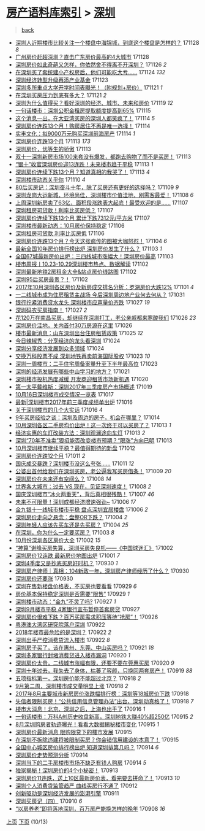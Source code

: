 [房产语料库索引](../../README.md)  > [深圳](深圳.md)
====
> [back](../README.md)

- [深圳人近期楼市比较关注一个楼盘中海锦城，到底这个楼盘是怎样的？](http://jkwz.applinzi.com/ittc/7040937506726478864.html#%E6%B7%B1%E5%9C%B3%E4%BA%BA%E8%BF%91%E6%9C%9F%E6%A5%BC%E5%B8%82%E6%AF%94%E8%BE%83%E5%85%B3%E6%B3%A8%E4%B8%80%E4%B8%AA%E6%A5%BC%E7%9B%98%E4%B8%AD%E6%B5%B7%E9%94%A6%E5%9F%8E%EF%BC%8C%E5%88%B0%E5%BA%95%E8%BF%99%E4%B8%AA%E6%A5%BC%E7%9B%98%E6%98%AF%E6%80%8E%E6%A0%B7%E7%9A%84%EF%BC%9F) 171128 *8* 
- [广州房价赶超深圳？直击广东房价最高的4大城市](http://jkwz.applinzi.com/ittc/7040936718167966736.html#%E5%B9%BF%E5%B7%9E%E6%88%BF%E4%BB%B7%E8%B5%B6%E8%B6%85%E6%B7%B1%E5%9C%B3%EF%BC%9F%E7%9B%B4%E5%87%BB%E5%B9%BF%E4%B8%9C%E6%88%BF%E4%BB%B7%E6%9C%80%E9%AB%98%E7%9A%844%E5%A4%A7%E5%9F%8E%E5%B8%82) 171128  
- [深圳房价如此奇葩又怎样，你依然舍不得离不开深圳？](http://jkwz.applinzi.com/ittc/7040185521702175760.html#%E6%B7%B1%E5%9C%B3%E6%88%BF%E4%BB%B7%E5%A6%82%E6%AD%A4%E5%A5%87%E8%91%A9%E5%8F%88%E6%80%8E%E6%A0%B7%EF%BC%8C%E4%BD%A0%E4%BE%9D%E7%84%B6%E8%88%8D%E4%B8%8D%E5%BE%97%E7%A6%BB%E4%B8%8D%E5%BC%80%E6%B7%B1%E5%9C%B3%EF%BC%9F) 171126 *2* 
- [在深圳买了套统建小产权房后，他们可能吃大亏……](http://jkwz.applinzi.com/ittc/7039474677318157328.html#%E5%9C%A8%E6%B7%B1%E5%9C%B3%E4%B9%B0%E4%BA%86%E5%A5%97%E7%BB%9F%E5%BB%BA%E5%B0%8F%E4%BA%A7%E6%9D%83%E6%88%BF%E5%90%8E%EF%BC%8C%E4%BB%96%E4%BB%AC%E5%8F%AF%E8%83%BD%E5%90%83%E5%A4%A7%E4%BA%8F%E2%80%A6%E2%80%A6) 171124 *132* 
- [深圳经济转型升级再添产业基金](http://jkwz.applinzi.com/ittc/7038954946509145105.html#%E6%B7%B1%E5%9C%B3%E7%BB%8F%E6%B5%8E%E8%BD%AC%E5%9E%8B%E5%8D%87%E7%BA%A7%E5%86%8D%E6%B7%BB%E4%BA%A7%E4%B8%9A%E5%9F%BA%E9%87%91) 171123  
- [深圳多所重点大学开学时间表曝光！（附规划+房价）](http://jkwz.applinzi.com/ittc/7038402091754718224.html#%E6%B7%B1%E5%9C%B3%E5%A4%9A%E6%89%80%E9%87%8D%E7%82%B9%E5%A4%A7%E5%AD%A6%E5%BC%80%E5%AD%A6%E6%97%B6%E9%97%B4%E8%A1%A8%E6%9B%9D%E5%85%89%EF%BC%81%EF%BC%88%E9%99%84%E8%A7%84%E5%88%92%2B%E6%88%BF%E4%BB%B7%EF%BC%89) 171121 *1* 
- [在深圳买房压力到底有多大？](http://jkwz.applinzi.com/ittc/7038363544553260049.html#%E5%9C%A8%E6%B7%B1%E5%9C%B3%E4%B9%B0%E6%88%BF%E5%8E%8B%E5%8A%9B%E5%88%B0%E5%BA%95%E6%9C%89%E5%A4%9A%E5%A4%A7%EF%BC%9F) 171121 *2* 
- [深圳为什么值得买？看好深圳的经济、城市、未来和房价](http://jkwz.applinzi.com/ittc/7037596849593123856.html#%E6%B7%B1%E5%9C%B3%E4%B8%BA%E4%BB%80%E4%B9%88%E5%80%BC%E5%BE%97%E4%B9%B0%EF%BC%9F%E7%9C%8B%E5%A5%BD%E6%B7%B1%E5%9C%B3%E7%9A%84%E7%BB%8F%E6%B5%8E%E3%80%81%E5%9F%8E%E5%B8%82%E3%80%81%E6%9C%AA%E6%9D%A5%E5%92%8C%E6%88%BF%E4%BB%B7) 171119 *12* 
- [一句话楼市：深圳公积金租房提取额度提高到65%](http://jkwz.applinzi.com/ittc/7036087957763654673.html#%E4%B8%80%E5%8F%A5%E8%AF%9D%E6%A5%BC%E5%B8%82%EF%BC%9A%E6%B7%B1%E5%9C%B3%E5%85%AC%E7%A7%AF%E9%87%91%E7%A7%9F%E6%88%BF%E6%8F%90%E5%8F%96%E9%A2%9D%E5%BA%A6%E6%8F%90%E9%AB%98%E5%88%B065%25) 171115  
- [这个消息一出，在大亚湾买房的深圳人都笑疯了！](http://jkwz.applinzi.com/ittc/7035881796766532624.html#%E8%BF%99%E4%B8%AA%E6%B6%88%E6%81%AF%E4%B8%80%E5%87%BA%EF%BC%8C%E5%9C%A8%E5%A4%A7%E4%BA%9A%E6%B9%BE%E4%B9%B0%E6%88%BF%E7%9A%84%E6%B7%B1%E5%9C%B3%E4%BA%BA%E9%83%BD%E7%AC%91%E7%96%AF%E4%BA%86%EF%BC%81) 171114 *5* 
- [深圳房价连跌13个月！购房居住不再是唯一选择！](http://jkwz.applinzi.com/ittc/7035805277448832017.html#%E6%B7%B1%E5%9C%B3%E6%88%BF%E4%BB%B7%E8%BF%9E%E8%B7%8C13%E4%B8%AA%E6%9C%88%EF%BC%81%E8%B4%AD%E6%88%BF%E5%B1%85%E4%BD%8F%E4%B8%8D%E5%86%8D%E6%98%AF%E5%94%AF%E4%B8%80%E9%80%89%E6%8B%A9%EF%BC%81) 171114  
- [实丰文化：拟9000万元购买深圳前海房产](http://jkwz.applinzi.com/ittc/7035709989476369425.html#%E5%AE%9E%E4%B8%B0%E6%96%87%E5%8C%96%EF%BC%9A%E6%8B%9F9000%E4%B8%87%E5%85%83%E8%B4%AD%E4%B9%B0%E6%B7%B1%E5%9C%B3%E5%89%8D%E6%B5%B7%E6%88%BF%E4%BA%A7) 171114 *1* 
- [深圳房价连跌13个月](http://jkwz.applinzi.com/ittc/7035571636282065937.html#%E6%B7%B1%E5%9C%B3%E6%88%BF%E4%BB%B7%E8%BF%9E%E8%B7%8C13%E4%B8%AA%E6%9C%88) 171113 *173* 
- [深圳房价，优等生的骄傲](http://jkwz.applinzi.com/ittc/7035404413466838032.html#%E6%B7%B1%E5%9C%B3%E6%88%BF%E4%BB%B7%EF%BC%8C%E4%BC%98%E7%AD%89%E7%94%9F%E7%9A%84%E9%AA%84%E5%82%B2) 171113  
- [双十一深圳新房市场100来套没有爆发，都跑去购物了而不是买房！](http://jkwz.applinzi.com/ittc/7035397873880007697.html#%E5%8F%8C%E5%8D%81%E4%B8%80%E6%B7%B1%E5%9C%B3%E6%96%B0%E6%88%BF%E5%B8%82%E5%9C%BA100%E6%9D%A5%E5%A5%97%E6%B2%A1%E6%9C%89%E7%88%86%E5%8F%91%EF%BC%8C%E9%83%BD%E8%B7%91%E5%8E%BB%E8%B4%AD%E7%89%A9%E4%BA%86%E8%80%8C%E4%B8%8D%E6%98%AF%E4%B9%B0%E6%88%BF%EF%BC%81) 171113  
- [“银十”收官深圳房价迎13连跌！未来楼市趋于平稳](http://jkwz.applinzi.com/ittc/7035351310352778256.html#%E2%80%9C%E9%93%B6%E5%8D%81%E2%80%9D%E6%94%B6%E5%AE%98%E6%B7%B1%E5%9C%B3%E6%88%BF%E4%BB%B7%E8%BF%8E13%E8%BF%9E%E8%B7%8C%EF%BC%81%E6%9C%AA%E6%9D%A5%E6%A5%BC%E5%B8%82%E8%B6%8B%E4%BA%8E%E5%B9%B3%E7%A8%B3) 171113 *1* 
- [深圳房价连续下跌13个月？知道真相的我哭了！](http://jkwz.applinzi.com/ittc/7035302750739498001.html#%E6%B7%B1%E5%9C%B3%E6%88%BF%E4%BB%B7%E8%BF%9E%E7%BB%AD%E4%B8%8B%E8%B7%8C13%E4%B8%AA%E6%9C%88%EF%BC%9F%E7%9F%A5%E9%81%93%E7%9C%9F%E7%9B%B8%E7%9A%84%E6%88%91%E5%93%AD%E4%BA%86%EF%BC%81) 171113 *4* 
- [深圳楼市动态关乎你](http://jkwz.applinzi.com/ittc/7034391928412570641.html#%E6%B7%B1%E5%9C%B3%E6%A5%BC%E5%B8%82%E5%8A%A8%E6%80%81%E5%85%B3%E4%B9%8E%E4%BD%A0) 171110 *4* 
- [80后买房记：深圳奋斗十年，除了买房还有更好的选择吗？](http://jkwz.applinzi.com/ittc/7034000882113446929.html#80%E5%90%8E%E4%B9%B0%E6%88%BF%E8%AE%B0%EF%BC%9A%E6%B7%B1%E5%9C%B3%E5%A5%8B%E6%96%97%E5%8D%81%E5%B9%B4%EF%BC%8C%E9%99%A4%E4%BA%86%E4%B9%B0%E6%88%BF%E8%BF%98%E6%9C%89%E6%9B%B4%E5%A5%BD%E7%9A%84%E9%80%89%E6%8B%A9%E5%90%97%EF%BC%9F) 171109 *9* 
- [深圳龙岗大运新城，环境尚佳，深圳楼市价值洼地，刚需客最爱！](http://jkwz.applinzi.com/ittc/7033662922180527121.html#%E6%B7%B1%E5%9C%B3%E9%BE%99%E5%B2%97%E5%A4%A7%E8%BF%90%E6%96%B0%E5%9F%8E%EF%BC%8C%E7%8E%AF%E5%A2%83%E5%B0%9A%E4%BD%B3%EF%BC%8C%E6%B7%B1%E5%9C%B3%E6%A5%BC%E5%B8%82%E4%BB%B7%E5%80%BC%E6%B4%BC%E5%9C%B0%EF%BC%8C%E5%88%9A%E9%9C%80%E5%AE%A2%E6%9C%80%E7%88%B1%EF%BC%81) 171108 *6* 
- [上周深圳新房卖了63亿，面积段涨跌表大起底！最受欢迎的是……](http://jkwz.applinzi.com/ittc/7033217997018235920.html#%E4%B8%8A%E5%91%A8%E6%B7%B1%E5%9C%B3%E6%96%B0%E6%88%BF%E5%8D%96%E4%BA%8663%E4%BA%BF%EF%BC%8C%E9%9D%A2%E7%A7%AF%E6%AE%B5%E6%B6%A8%E8%B7%8C%E8%A1%A8%E5%A4%A7%E8%B5%B7%E5%BA%95%EF%BC%81%E6%9C%80%E5%8F%97%E6%AC%A2%E8%BF%8E%E7%9A%84%E6%98%AF%E2%80%A6%E2%80%A6) 171107  
- [深圳租房可贷款！利率比买房低？](http://jkwz.applinzi.com/ittc/7033146156987712528.html#%E6%B7%B1%E5%9C%B3%E7%A7%9F%E6%88%BF%E5%8F%AF%E8%B4%B7%E6%AC%BE%EF%BC%81%E5%88%A9%E7%8E%87%E6%AF%94%E4%B9%B0%E6%88%BF%E4%BD%8E%EF%BC%9F) 171107  
- [深圳房价连续下跌13个月 累计下跌7312元/平方米](http://jkwz.applinzi.com/ittc/7033142937800672272.html#%E6%B7%B1%E5%9C%B3%E6%88%BF%E4%BB%B7%E8%BF%9E%E7%BB%AD%E4%B8%8B%E8%B7%8C13%E4%B8%AA%E6%9C%88+%E7%B4%AF%E8%AE%A1%E4%B8%8B%E8%B7%8C7312%E5%85%83%2F%E5%B9%B3%E6%96%B9%E7%B1%B3) 171107  
- [深圳楼市最新动态：10月房价保持稳定](http://jkwz.applinzi.com/ittc/7032799430753911824.html#%E6%B7%B1%E5%9C%B3%E6%A5%BC%E5%B8%82%E6%9C%80%E6%96%B0%E5%8A%A8%E6%80%81%EF%BC%9A10%E6%9C%88%E6%88%BF%E4%BB%B7%E4%BF%9D%E6%8C%81%E7%A8%B3%E5%AE%9A) 171106  
- [深圳租房可贷款 利率比买房低](http://jkwz.applinzi.com/ittc/7032779904431686673.html#%E6%B7%B1%E5%9C%B3%E7%A7%9F%E6%88%BF%E5%8F%AF%E8%B4%B7%E6%AC%BE+%E5%88%A9%E7%8E%87%E6%AF%94%E4%B9%B0%E6%88%BF%E4%BD%8E) 171106  
- [深圳房价连跌13个月？今天这张疯传的图被大咖怒怼！](http://jkwz.applinzi.com/ittc/7032113315470378000.html#%E6%B7%B1%E5%9C%B3%E6%88%BF%E4%BB%B7%E8%BF%9E%E8%B7%8C13%E4%B8%AA%E6%9C%88%EF%BC%9F%E4%BB%8A%E5%A4%A9%E8%BF%99%E5%BC%A0%E7%96%AF%E4%BC%A0%E7%9A%84%E5%9B%BE%E8%A2%AB%E5%A4%A7%E5%92%96%E6%80%92%E6%80%BC%EF%BC%81) 171104 *6* 
- [最新全国10年房价排行榜出炉 深圳房价发生了什么？](http://jkwz.applinzi.com/ittc/7031718690331034641.html#%E6%9C%80%E6%96%B0%E5%85%A8%E5%9B%BD10%E5%B9%B4%E6%88%BF%E4%BB%B7%E6%8E%92%E8%A1%8C%E6%A6%9C%E5%87%BA%E7%82%89+%E6%B7%B1%E5%9C%B3%E6%88%BF%E4%BB%B7%E5%8F%91%E7%94%9F%E4%BA%86%E4%BB%80%E4%B9%88%EF%BC%9F) 171103 *1* 
- [全国67城最新房价出炉：三四线城市涨幅大！深圳房价最高](http://jkwz.applinzi.com/ittc/7031680375808590865.html#%E5%85%A8%E5%9B%BD67%E5%9F%8E%E6%9C%80%E6%96%B0%E6%88%BF%E4%BB%B7%E5%87%BA%E7%82%89%EF%BC%9A%E4%B8%89%E5%9B%9B%E7%BA%BF%E5%9F%8E%E5%B8%82%E6%B6%A8%E5%B9%85%E5%A4%A7%EF%BC%81%E6%B7%B1%E5%9C%B3%E6%88%BF%E4%BB%B7%E6%9C%80%E9%AB%98) 171103  
- [楼市周报丨10.23-10.29深圳楼市热点、数据解读](http://jkwz.applinzi.com/ittc/7031389624860148753.html#%E6%A5%BC%E5%B8%82%E5%91%A8%E6%8A%A5%E4%B8%A810.23-10.29%E6%B7%B1%E5%9C%B3%E6%A5%BC%E5%B8%82%E7%83%AD%E7%82%B9%E3%80%81%E6%95%B0%E6%8D%AE%E8%A7%A3%E8%AF%BB) 171102  
- [深圳最新地铁2房租金大全&amp;站点房价线路图](http://jkwz.applinzi.com/ittc/7031370887851410449.html#%E6%B7%B1%E5%9C%B3%E6%9C%80%E6%96%B0%E5%9C%B0%E9%93%812%E6%88%BF%E7%A7%9F%E9%87%91%E5%A4%A7%E5%85%A8%26amp%3B%E7%AB%99%E7%82%B9%E6%88%BF%E4%BB%B7%E7%BA%BF%E8%B7%AF%E5%9B%BE) 171102  
- [深圳95后买房最贵？！](http://jkwz.applinzi.com/ittc/7031277585122722832.html#%E6%B7%B1%E5%9C%B395%E5%90%8E%E4%B9%B0%E6%88%BF%E6%9C%80%E8%B4%B5%EF%BC%9F%EF%BC%81) 171102  
- [2017年10月深圳各区房价及新房成交排名分析：罗湖房价大跌12%](http://jkwz.applinzi.com/ittc/7030907055790097425.html#2017%E5%B9%B410%E6%9C%88%E6%B7%B1%E5%9C%B3%E5%90%84%E5%8C%BA%E6%88%BF%E4%BB%B7%E5%8F%8A%E6%96%B0%E6%88%BF%E6%88%90%E4%BA%A4%E6%8E%92%E5%90%8D%E5%88%86%E6%9E%90%EF%BC%9A%E7%BD%97%E6%B9%96%E6%88%BF%E4%BB%B7%E5%A4%A7%E8%B7%8C12%25) 171101 *4* 
- [一二线城市成为住房租赁主战场 今后深圳周边地产业何去何从？](http://jkwz.applinzi.com/ittc/7030539550181557265.html#%E4%B8%80%E4%BA%8C%E7%BA%BF%E5%9F%8E%E5%B8%82%E6%88%90%E4%B8%BA%E4%BD%8F%E6%88%BF%E7%A7%9F%E8%B5%81%E4%B8%BB%E6%88%98%E5%9C%BA+%E4%BB%8A%E5%90%8E%E6%B7%B1%E5%9C%B3%E5%91%A8%E8%BE%B9%E5%9C%B0%E4%BA%A7%E4%B8%9A%E4%BD%95%E5%8E%BB%E4%BD%95%E4%BB%8E%EF%BC%9F) 171031  
- [银行拧紧消费贷水龙头 深圳楼市应声量价齐跌](http://jkwz.applinzi.com/ittc/7029245880018928657.html#%E9%93%B6%E8%A1%8C%E6%8B%A7%E7%B4%A7%E6%B6%88%E8%B4%B9%E8%B4%B7%E6%B0%B4%E9%BE%99%E5%A4%B4+%E6%B7%B1%E5%9C%B3%E6%A5%BC%E5%B8%82%E5%BA%94%E5%A3%B0%E9%87%8F%E4%BB%B7%E9%BD%90%E8%B7%8C) 171027 *19* 
- [深圳码农买房指南！](http://jkwz.applinzi.com/ittc/7029104692695663633.html#%E6%B7%B1%E5%9C%B3%E7%A0%81%E5%86%9C%E4%B9%B0%E6%88%BF%E6%8C%87%E5%8D%97%EF%BC%81) 171027 *2* 
- [花120万在南昌买房，却继续在深圳打工，老公亲戚都来寒酸我们](http://jkwz.applinzi.com/ittc/7028700659812140049.html#%E8%8A%B1120%E4%B8%87%E5%9C%A8%E5%8D%97%E6%98%8C%E4%B9%B0%E6%88%BF%EF%BC%8C%E5%8D%B4%E7%BB%A7%E7%BB%AD%E5%9C%A8%E6%B7%B1%E5%9C%B3%E6%89%93%E5%B7%A5%EF%BC%8C%E8%80%81%E5%85%AC%E4%BA%B2%E6%88%9A%E9%83%BD%E6%9D%A5%E5%AF%92%E9%85%B8%E6%88%91%E4%BB%AC) 171026 *23* 
- [深圳房价洼地，关内首付30万房源在这里](http://jkwz.applinzi.com/ittc/7028692030732108816.html#%E6%B7%B1%E5%9C%B3%E6%88%BF%E4%BB%B7%E6%B4%BC%E5%9C%B0%EF%BC%8C%E5%85%B3%E5%86%85%E9%A6%96%E4%BB%9830%E4%B8%87%E6%88%BF%E6%BA%90%E5%9C%A8%E8%BF%99%E9%87%8C) 171026  
- [楼市最新消息：山东深圳出台住房租赁政策](http://jkwz.applinzi.com/ittc/7028367448309498897.html#%E6%A5%BC%E5%B8%82%E6%9C%80%E6%96%B0%E6%B6%88%E6%81%AF%EF%BC%9A%E5%B1%B1%E4%B8%9C%E6%B7%B1%E5%9C%B3%E5%87%BA%E5%8F%B0%E4%BD%8F%E6%88%BF%E7%A7%9F%E8%B5%81%E6%94%BF%E7%AD%96) 171025 *12* 
- [今日辣椒秀：分享经济的龙头看深圳](http://jkwz.applinzi.com/ittc/7028074472949679121.html#%E4%BB%8A%E6%97%A5%E8%BE%A3%E6%A4%92%E7%A7%80%EF%BC%9A%E5%88%86%E4%BA%AB%E7%BB%8F%E6%B5%8E%E7%9A%84%E9%BE%99%E5%A4%B4%E7%9C%8B%E6%B7%B1%E5%9C%B3) 171024  
- [深圳分享经济发展到众多领域](http://jkwz.applinzi.com/ittc/7028047171784541200.html#%E6%B7%B1%E5%9C%B3%E5%88%86%E4%BA%AB%E7%BB%8F%E6%B5%8E%E5%8F%91%E5%B1%95%E5%88%B0%E4%BC%97%E5%A4%9A%E9%A2%86%E5%9F%9F) 171024  
- [交换万科股票不成 深圳地铁再卖前海国际股权](http://jkwz.applinzi.com/ittc/7027759295066801168.html#%E4%BA%A4%E6%8D%A2%E4%B8%87%E7%A7%91%E8%82%A1%E7%A5%A8%E4%B8%8D%E6%88%90+%E6%B7%B1%E5%9C%B3%E5%9C%B0%E9%93%81%E5%86%8D%E5%8D%96%E5%89%8D%E6%B5%B7%E5%9B%BD%E9%99%85%E8%82%A1%E6%9D%83) 171023 *10* 
- [深圳一周楼市：二手住宅周备案量升至下半年最高位](http://jkwz.applinzi.com/ittc/7027693825697514513.html#%E6%B7%B1%E5%9C%B3%E4%B8%80%E5%91%A8%E6%A5%BC%E5%B8%82%EF%BC%9A%E4%BA%8C%E6%89%8B%E4%BD%8F%E5%AE%85%E5%91%A8%E5%A4%87%E6%A1%88%E9%87%8F%E5%8D%87%E8%87%B3%E4%B8%8B%E5%8D%8A%E5%B9%B4%E6%9C%80%E9%AB%98%E4%BD%8D) 171023  
- [深圳的经济发展有哪些中山学习的地方？](http://jkwz.applinzi.com/ittc/7026995917566247952.html#%E6%B7%B1%E5%9C%B3%E7%9A%84%E7%BB%8F%E6%B5%8E%E5%8F%91%E5%B1%95%E6%9C%89%E5%93%AA%E4%BA%9B%E4%B8%AD%E5%B1%B1%E5%AD%A6%E4%B9%A0%E7%9A%84%E5%9C%B0%E6%96%B9%EF%BC%9F) 171021  
- [深圳楼市投机热度减缓 开发商迎租赁市场新机遇](http://jkwz.applinzi.com/ittc/7026501345752908816.html#%E6%B7%B1%E5%9C%B3%E6%A5%BC%E5%B8%82%E6%8A%95%E6%9C%BA%E7%83%AD%E5%BA%A6%E5%87%8F%E7%BC%93+%E5%BC%80%E5%8F%91%E5%95%86%E8%BF%8E%E7%A7%9F%E8%B5%81%E5%B8%82%E5%9C%BA%E6%96%B0%E6%9C%BA%E9%81%87) 171020  
- [第一太平戴维斯：深圳2017年三季度房产市场概述](http://jkwz.applinzi.com/ittc/7026252524070372369.html#%E7%AC%AC%E4%B8%80%E5%A4%AA%E5%B9%B3%E6%88%B4%E7%BB%B4%E6%96%AF%EF%BC%9A%E6%B7%B1%E5%9C%B32017%E5%B9%B4%E4%B8%89%E5%AD%A3%E5%BA%A6%E6%88%BF%E4%BA%A7%E5%B8%82%E5%9C%BA%E6%A6%82%E8%BF%B0) 171019  
- [10月16日深圳楼市成交情况一览表](http://jkwz.applinzi.com/ittc/7025414939777434641.html#10%E6%9C%8816%E6%97%A5%E6%B7%B1%E5%9C%B3%E6%A5%BC%E5%B8%82%E6%88%90%E4%BA%A4%E6%83%85%E5%86%B5%E4%B8%80%E8%A7%88%E8%A1%A8) 171017  
- [最新|深圳楼市2017年前三季度成绩单出炉](http://jkwz.applinzi.com/ittc/7025077249563427856.html#%E6%9C%80%E6%96%B0%7C%E6%B7%B1%E5%9C%B3%E6%A5%BC%E5%B8%822017%E5%B9%B4%E5%89%8D%E4%B8%89%E5%AD%A3%E5%BA%A6%E6%88%90%E7%BB%A9%E5%8D%95%E5%87%BA%E7%82%89) 171016  
- [关于深圳楼市的几个大实话](http://jkwz.applinzi.com/ittc/7025051511724442640.html#%E5%85%B3%E4%BA%8E%E6%B7%B1%E5%9C%B3%E6%A5%BC%E5%B8%82%E7%9A%84%E5%87%A0%E4%B8%AA%E5%A4%A7%E5%AE%9E%E8%AF%9D) 171016 *4* 
- [9年买房经验之谈：深圳及周边的房子，机会在哪里？](http://jkwz.applinzi.com/ittc/7024327762599478288.html#9%E5%B9%B4%E4%B9%B0%E6%88%BF%E7%BB%8F%E9%AA%8C%E4%B9%8B%E8%B0%88%EF%BC%9A%E6%B7%B1%E5%9C%B3%E5%8F%8A%E5%91%A8%E8%BE%B9%E7%9A%84%E6%88%BF%E5%AD%90%EF%BC%8C%E6%9C%BA%E4%BC%9A%E5%9C%A8%E5%93%AA%E9%87%8C%EF%BC%9F) 171014  
- [10月深圳各区二手房均价出炉！这一次终于可以买房了？](http://jkwz.applinzi.com/ittc/7023960939731354640.html#10%E6%9C%88%E6%B7%B1%E5%9C%B3%E5%90%84%E5%8C%BA%E4%BA%8C%E6%89%8B%E6%88%BF%E5%9D%87%E4%BB%B7%E5%87%BA%E7%82%89%EF%BC%81%E8%BF%99%E4%B8%80%E6%AC%A1%E7%BB%88%E4%BA%8E%E5%8F%AF%E4%BB%A5%E4%B9%B0%E6%88%BF%E4%BA%86%EF%BC%9F) 171013 *1* 
- [经济实惠的车灯改装方法：深圳观澜途向车灯](http://jkwz.applinzi.com/ittc/7023505909391819793.html#%E7%BB%8F%E6%B5%8E%E5%AE%9E%E6%83%A0%E7%9A%84%E8%BD%A6%E7%81%AF%E6%94%B9%E8%A3%85%E6%96%B9%E6%B3%95%EF%BC%9A%E6%B7%B1%E5%9C%B3%E8%A7%82%E6%BE%9C%E9%80%94%E5%90%91%E8%BD%A6%E7%81%AF) 171013 *2* 
- [深圳“70年不准卖”狠招能否改变楼市预期？“限涨”方向已明](http://jkwz.applinzi.com/ittc/7023855613858284561.html#%E6%B7%B1%E5%9C%B3%E2%80%9C70%E5%B9%B4%E4%B8%8D%E5%87%86%E5%8D%96%E2%80%9D%E7%8B%A0%E6%8B%9B%E8%83%BD%E5%90%A6%E6%94%B9%E5%8F%98%E6%A5%BC%E5%B8%82%E9%A2%84%E6%9C%9F%EF%BC%9F%E2%80%9C%E9%99%90%E6%B6%A8%E2%80%9D%E6%96%B9%E5%90%91%E5%B7%B2%E6%98%8E) 171013  
- [10月深圳楼市继续平稳？最值得期待的新盘](http://jkwz.applinzi.com/ittc/7023612467299746833.html#10%E6%9C%88%E6%B7%B1%E5%9C%B3%E6%A5%BC%E5%B8%82%E7%BB%A7%E7%BB%AD%E5%B9%B3%E7%A8%B3%EF%BC%9F%E6%9C%80%E5%80%BC%E5%BE%97%E6%9C%9F%E5%BE%85%E7%9A%84%E6%96%B0%E7%9B%98) 171012  
- [深圳房价连跌12个月](http://jkwz.applinzi.com/ittc/7023251306733634576.html#%E6%B7%B1%E5%9C%B3%E6%88%BF%E4%BB%B7%E8%BF%9E%E8%B7%8C12%E4%B8%AA%E6%9C%88) 171011 *2* 
- [国庆成交暴跌？深圳楼市没这么夸张……](http://jkwz.applinzi.com/ittc/7023136296539784208.html#%E5%9B%BD%E5%BA%86%E6%88%90%E4%BA%A4%E6%9A%B4%E8%B7%8C%EF%BC%9F%E6%B7%B1%E5%9C%B3%E6%A5%BC%E5%B8%82%E6%B2%A1%E8%BF%99%E4%B9%88%E5%A4%B8%E5%BC%A0%E2%80%A6%E2%80%A6) 171011 *12* 
- [公婆出首付给我们在深圳买房，老公逼我写买房借条！](http://jkwz.applinzi.com/ittc/7022389584581886992.html#%E5%85%AC%E5%A9%86%E5%87%BA%E9%A6%96%E4%BB%98%E7%BB%99%E6%88%91%E4%BB%AC%E5%9C%A8%E6%B7%B1%E5%9C%B3%E4%B9%B0%E6%88%BF%EF%BC%8C%E8%80%81%E5%85%AC%E9%80%BC%E6%88%91%E5%86%99%E4%B9%B0%E6%88%BF%E5%80%9F%E6%9D%A1%EF%BC%81) 171009 *20* 
- [深圳房价在未来还有空间么？](http://jkwz.applinzi.com/ittc/7022016436845937680.html#%E6%B7%B1%E5%9C%B3%E6%88%BF%E4%BB%B7%E5%9C%A8%E6%9C%AA%E6%9D%A5%E8%BF%98%E6%9C%89%E7%A9%BA%E9%97%B4%E4%B9%88%EF%BC%9F) 171008 *14* 
- [世界各大城市：过去 VS 现在，见证深圳速度！](http://jkwz.applinzi.com/ittc/7021869222760809489.html#%E4%B8%96%E7%95%8C%E5%90%84%E5%A4%A7%E5%9F%8E%E5%B8%82%EF%BC%9A%E8%BF%87%E5%8E%BB+VS+%E7%8E%B0%E5%9C%A8%EF%BC%8C%E8%A7%81%E8%AF%81%E6%B7%B1%E5%9C%B3%E9%80%9F%E5%BA%A6%EF%BC%81) 171008 *2* 
- [国庆深圳楼市“冰火两重天”，背后真相很残酷！](http://jkwz.applinzi.com/ittc/7021823072963920912.html#%E5%9B%BD%E5%BA%86%E6%B7%B1%E5%9C%B3%E6%A5%BC%E5%B8%82%E2%80%9C%E5%86%B0%E7%81%AB%E4%B8%A4%E9%87%8D%E5%A4%A9%E2%80%9D%EF%BC%8C%E8%83%8C%E5%90%8E%E7%9C%9F%E7%9B%B8%E5%BE%88%E6%AE%8B%E9%85%B7%EF%BC%81) 171007 *46* 
- [未来不可限量！深圳成都经济增速强劲~](http://jkwz.applinzi.com/ittc/7021375327773918224.html#%E6%9C%AA%E6%9D%A5%E4%B8%8D%E5%8F%AF%E9%99%90%E9%87%8F%EF%BC%81%E6%B7%B1%E5%9C%B3%E6%88%90%E9%83%BD%E7%BB%8F%E6%B5%8E%E5%A2%9E%E9%80%9F%E5%BC%BA%E5%8A%B2%7E) 171006 *17* 
- [金九银十一线城市楼市平稳 盘点深圳宜居楼盘](http://jkwz.applinzi.com/ittc/7021347482775323664.html#%E9%87%91%E4%B9%9D%E9%93%B6%E5%8D%81%E4%B8%80%E7%BA%BF%E5%9F%8E%E5%B8%82%E6%A5%BC%E5%B8%82%E5%B9%B3%E7%A8%B3+%E7%9B%98%E7%82%B9%E6%B7%B1%E5%9C%B3%E5%AE%9C%E5%B1%85%E6%A5%BC%E7%9B%98) 171006 *2* 
- [深圳房价走向之悬念：盘整OR下跌？](http://jkwz.applinzi.com/ittc/7020730107851965456.html#%E6%B7%B1%E5%9C%B3%E6%88%BF%E4%BB%B7%E8%B5%B0%E5%90%91%E4%B9%8B%E6%82%AC%E5%BF%B5%EF%BC%9A%E7%9B%98%E6%95%B4OR%E4%B8%8B%E8%B7%8C%EF%BC%9F) 171004 *2* 
- [深圳年轻人应该先买车还是先买房？](http://jkwz.applinzi.com/ittc/7020618248633189392.html#%E6%B7%B1%E5%9C%B3%E5%B9%B4%E8%BD%BB%E4%BA%BA%E5%BA%94%E8%AF%A5%E5%85%88%E4%B9%B0%E8%BD%A6%E8%BF%98%E6%98%AF%E5%85%88%E4%B9%B0%E6%88%BF%EF%BC%9F) 171004 *25* 
- [在深圳，你为什么一定要买房？](http://jkwz.applinzi.com/ittc/7020129515471373328.html#%E5%9C%A8%E6%B7%B1%E5%9C%B3%EF%BC%8C%E4%BD%A0%E4%B8%BA%E4%BB%80%E4%B9%88%E4%B8%80%E5%AE%9A%E8%A6%81%E4%B9%B0%E6%88%BF%EF%BC%9F) 171003 *8* 
- [10月份深圳各区房价大全](http://jkwz.applinzi.com/ittc/7019828951013393424.html#10%E6%9C%88%E4%BB%BD%E6%B7%B1%E5%9C%B3%E5%90%84%E5%8C%BA%E6%88%BF%E4%BB%B7%E5%A4%A7%E5%85%A8) 171002 *15* 
- [“神算”谢峰买房失算，深圳买房失良机——《中国球迷汇》](http://jkwz.applinzi.com/ittc/7019793111855924241.html#%E2%80%9C%E7%A5%9E%E7%AE%97%E2%80%9D%E8%B0%A2%E5%B3%B0%E4%B9%B0%E6%88%BF%E5%A4%B1%E7%AE%97%EF%BC%8C%E6%B7%B1%E5%9C%B3%E4%B9%B0%E6%88%BF%E5%A4%B1%E8%89%AF%E6%9C%BA%E2%80%94%E2%80%94%E3%80%8A%E4%B8%AD%E5%9B%BD%E7%90%83%E8%BF%B7%E6%B1%87%E3%80%8B) 171002  
- [深圳房价12连跌 最新房价地图出炉](http://jkwz.applinzi.com/ittc/7019386343615104017.html#%E6%B7%B1%E5%9C%B3%E6%88%BF%E4%BB%B712%E8%BF%9E%E8%B7%8C+%E6%9C%80%E6%96%B0%E6%88%BF%E4%BB%B7%E5%9C%B0%E5%9B%BE%E5%87%BA%E7%82%89) 171001 *7* 
- [深圳4季度又是抄底买房好时机？](http://jkwz.applinzi.com/ittc/7019213765973902352.html#%E6%B7%B1%E5%9C%B34%E5%AD%A3%E5%BA%A6%E5%8F%88%E6%98%AF%E6%8A%84%E5%BA%95%E4%B9%B0%E6%88%BF%E5%A5%BD%E6%97%B6%E6%9C%BA%EF%BC%9F) 170930 *1* 
- [深圳房产律师｜真相：104新政一年，深圳房产律师经历了什么？](http://jkwz.applinzi.com/ittc/7019189736328135696.html#%E6%B7%B1%E5%9C%B3%E6%88%BF%E4%BA%A7%E5%BE%8B%E5%B8%88%EF%BD%9C%E7%9C%9F%E7%9B%B8%EF%BC%9A104%E6%96%B0%E6%94%BF%E4%B8%80%E5%B9%B4%EF%BC%8C%E6%B7%B1%E5%9C%B3%E6%88%BF%E4%BA%A7%E5%BE%8B%E5%B8%88%E7%BB%8F%E5%8E%86%E4%BA%86%E4%BB%80%E4%B9%88%EF%BC%9F) 170930  
- [深圳房价还要涨](http://jkwz.applinzi.com/ittc/7019096485541708817.html#%E6%B7%B1%E5%9C%B3%E6%88%BF%E4%BB%B7%E8%BF%98%E8%A6%81%E6%B6%A8) 170930  
- [深圳在售新楼盘价格表，不买房也要看看](http://jkwz.applinzi.com/ittc/7018880322907931665.html#%E6%B7%B1%E5%9C%B3%E5%9C%A8%E5%94%AE%E6%96%B0%E6%A5%BC%E7%9B%98%E4%BB%B7%E6%A0%BC%E8%A1%A8%EF%BC%8C%E4%B8%8D%E4%B9%B0%E6%88%BF%E4%B9%9F%E8%A6%81%E7%9C%8B%E7%9C%8B) 170929 *6* 
- [房价基本保持稳定深圳是否需要“限售”](http://jkwz.applinzi.com/ittc/7018563965549020177.html#%E6%88%BF%E4%BB%B7%E5%9F%BA%E6%9C%AC%E4%BF%9D%E6%8C%81%E7%A8%B3%E5%AE%9A%E6%B7%B1%E5%9C%B3%E6%98%AF%E5%90%A6%E9%9C%80%E8%A6%81%E2%80%9C%E9%99%90%E5%94%AE%E2%80%9D) 170929 *1* 
- [深圳楼市动态：“金九”不灵了吗?](http://jkwz.applinzi.com/ittc/7017956351060476945.html#%E6%B7%B1%E5%9C%B3%E6%A5%BC%E5%B8%82%E5%8A%A8%E6%80%81%EF%BC%9A%E2%80%9C%E9%87%91%E4%B9%9D%E2%80%9D%E4%B8%8D%E7%81%B5%E4%BA%86%E5%90%97%3F) 170927 *1* 
- [深圳9月楼市平稳 4家银行宣布暂停首套房贷](http://jkwz.applinzi.com/ittc/7017930979820438545.html#%E6%B7%B1%E5%9C%B39%E6%9C%88%E6%A5%BC%E5%B8%82%E5%B9%B3%E7%A8%B3+4%E5%AE%B6%E9%93%B6%E8%A1%8C%E5%AE%A3%E5%B8%83%E6%9A%82%E5%81%9C%E9%A6%96%E5%A5%97%E6%88%BF%E8%B4%B7) 170927  
- [深圳房价很难下跌？百万买房需求积压等待“抢房”！](http://jkwz.applinzi.com/ittc/7017626442681287696.html#%E6%B7%B1%E5%9C%B3%E6%88%BF%E4%BB%B7%E5%BE%88%E9%9A%BE%E4%B8%8B%E8%B7%8C%EF%BC%9F%E7%99%BE%E4%B8%87%E4%B9%B0%E6%88%BF%E9%9C%80%E6%B1%82%E7%A7%AF%E5%8E%8B%E7%AD%89%E5%BE%85%E2%80%9C%E6%8A%A2%E6%88%BF%E2%80%9D%EF%BC%81) 170926  
- [粤港澳大湾区研究院落户深圳](http://jkwz.applinzi.com/ittc/7016158614170108945.html#%E7%B2%A4%E6%B8%AF%E6%BE%B3%E5%A4%A7%E6%B9%BE%E5%8C%BA%E7%A0%94%E7%A9%B6%E9%99%A2%E8%90%BD%E6%88%B7%E6%B7%B1%E5%9C%B3) 170922  
- [2018年楼市最危险的是深圳？](http://jkwz.applinzi.com/ittc/7014975377548772368.html#2018%E5%B9%B4%E6%A5%BC%E5%B8%82%E6%9C%80%E5%8D%B1%E9%99%A9%E7%9A%84%E6%98%AF%E6%B7%B1%E5%9C%B3%EF%BC%9F) 170922 *2* 
- [深圳出手严控消费贷流入楼市](http://jkwz.applinzi.com/ittc/7016029121069712401.html#%E6%B7%B1%E5%9C%B3%E5%87%BA%E6%89%8B%E4%B8%A5%E6%8E%A7%E6%B6%88%E8%B4%B9%E8%B4%B7%E6%B5%81%E5%85%A5%E6%A5%BC%E5%B8%82) 170922 *8* 
- [深圳房子买了，该在惠州、东莞、中山买房吗？](http://jkwz.applinzi.com/ittc/7015814341608342544.html#%E6%B7%B1%E5%9C%B3%E6%88%BF%E5%AD%90%E4%B9%B0%E4%BA%86%EF%BC%8C%E8%AF%A5%E5%9C%A8%E6%83%A0%E5%B7%9E%E3%80%81%E4%B8%9C%E8%8E%9E%E3%80%81%E4%B8%AD%E5%B1%B1%E4%B9%B0%E6%88%BF%E5%90%97%EF%BC%9F) 170921 *18* 
- [深圳多家银行封堵消费贷进入楼市漏洞](http://jkwz.applinzi.com/ittc/7015429867284464657.html#%E6%B7%B1%E5%9C%B3%E5%A4%9A%E5%AE%B6%E9%93%B6%E8%A1%8C%E5%B0%81%E5%A0%B5%E6%B6%88%E8%B4%B9%E8%B4%B7%E8%BF%9B%E5%85%A5%E6%A5%BC%E5%B8%82%E6%BC%8F%E6%B4%9E) 170920 *1* 
- [深圳房价太贵，二线城市涨幅有限，还要不要在莞惠买房](http://jkwz.applinzi.com/ittc/7015393902012662800.html#%E6%B7%B1%E5%9C%B3%E6%88%BF%E4%BB%B7%E5%A4%AA%E8%B4%B5%EF%BC%8C%E4%BA%8C%E7%BA%BF%E5%9F%8E%E5%B8%82%E6%B6%A8%E5%B9%85%E6%9C%89%E9%99%90%EF%BC%8C%E8%BF%98%E8%A6%81%E4%B8%8D%E8%A6%81%E5%9C%A8%E8%8E%9E%E6%83%A0%E4%B9%B0%E6%88%BF) 170920 *9* 
- [深圳十年过去，我失去了身体，枯萎了容颜，只换回两套房产！](http://jkwz.applinzi.com/ittc/7014982700547703824.html#%E6%B7%B1%E5%9C%B3%E5%8D%81%E5%B9%B4%E8%BF%87%E5%8E%BB%EF%BC%8C%E6%88%91%E5%A4%B1%E5%8E%BB%E4%BA%86%E8%BA%AB%E4%BD%93%EF%BC%8C%E6%9E%AF%E8%90%8E%E4%BA%86%E5%AE%B9%E9%A2%9C%EF%BC%8C%E5%8F%AA%E6%8D%A2%E5%9B%9E%E4%B8%A4%E5%A5%97%E6%88%BF%E4%BA%A7%EF%BC%81) 170919 *88* 
- [五项指标第一，深圳房价能不能超过北京？](http://jkwz.applinzi.com/ittc/7014679932444345360.html#%E4%BA%94%E9%A1%B9%E6%8C%87%E6%A0%87%E7%AC%AC%E4%B8%80%EF%BC%8C%E6%B7%B1%E5%9C%B3%E6%88%BF%E4%BB%B7%E8%83%BD%E4%B8%8D%E8%83%BD%E8%B6%85%E8%BF%87%E5%8C%97%E4%BA%AC%EF%BC%9F) 170918 *2* 
- [9月第二周，深圳楼市成交量明显上涨](http://jkwz.applinzi.com/ittc/7014660419619390480.html#9%E6%9C%88%E7%AC%AC%E4%BA%8C%E5%91%A8%EF%BC%8C%E6%B7%B1%E5%9C%B3%E6%A5%BC%E5%B8%82%E6%88%90%E4%BA%A4%E9%87%8F%E6%98%8E%E6%98%BE%E4%B8%8A%E6%B6%A8) 170918 *2* 
- [2017年8月主要城市新房房价涨跌幅排行榜：深圳等18城房价下跌](http://jkwz.applinzi.com/ittc/7014596995069772817.html#2017%E5%B9%B48%E6%9C%88%E4%B8%BB%E8%A6%81%E5%9F%8E%E5%B8%82%E6%96%B0%E6%88%BF%E6%88%BF%E4%BB%B7%E6%B6%A8%E8%B7%8C%E5%B9%85%E6%8E%92%E8%A1%8C%E6%A6%9C%EF%BC%9A%E6%B7%B1%E5%9C%B3%E7%AD%8918%E5%9F%8E%E6%88%BF%E4%BB%B7%E4%B8%8B%E8%B7%8C) 170918  
- [失信者限制买房！“公共信用信息管理办法”出台，深圳动真格了！](http://jkwz.applinzi.com/ittc/7014576238071645200.html#%E5%A4%B1%E4%BF%A1%E8%80%85%E9%99%90%E5%88%B6%E4%B9%B0%E6%88%BF%EF%BC%81%E2%80%9C%E5%85%AC%E5%85%B1%E4%BF%A1%E7%94%A8%E4%BF%A1%E6%81%AF%E7%AE%A1%E7%90%86%E5%8A%9E%E6%B3%95%E2%80%9D%E5%87%BA%E5%8F%B0%EF%BC%8C%E6%B7%B1%E5%9C%B3%E5%8A%A8%E7%9C%9F%E6%A0%BC%E4%BA%86%EF%BC%81) 170918 *7* 
- [楼市大消息！北京、深圳之后，上海也出手了](http://jkwz.applinzi.com/ittc/7013907223108125713.html#%E6%A5%BC%E5%B8%82%E5%A4%A7%E6%B6%88%E6%81%AF%EF%BC%81%E5%8C%97%E4%BA%AC%E3%80%81%E6%B7%B1%E5%9C%B3%E4%B9%8B%E5%90%8E%EF%BC%8C%E4%B8%8A%E6%B5%B7%E4%B9%9F%E5%87%BA%E6%89%8B%E4%BA%86) 170916 *1* 
- [一句话楼市：万科A创历史收盘新高，深圳地铁大赚40%超250亿](http://jkwz.applinzi.com/ittc/7013619685210457105.html#%E4%B8%80%E5%8F%A5%E8%AF%9D%E6%A5%BC%E5%B8%82%EF%BC%9A%E4%B8%87%E7%A7%91A%E5%88%9B%E5%8E%86%E5%8F%B2%E6%94%B6%E7%9B%98%E6%96%B0%E9%AB%98%EF%BC%8C%E6%B7%B1%E5%9C%B3%E5%9C%B0%E9%93%81%E5%A4%A7%E8%B5%9A40%25%E8%B6%85250%E4%BA%BF) 170915 *2* 
- [8月深圳购房者轨迹曝光！看看大数据揭秘楼市变化](http://jkwz.applinzi.com/ittc/7013545758656300049.html#8%E6%9C%88%E6%B7%B1%E5%9C%B3%E8%B4%AD%E6%88%BF%E8%80%85%E8%BD%A8%E8%BF%B9%E6%9B%9D%E5%85%89%EF%BC%81%E7%9C%8B%E7%9C%8B%E5%A4%A7%E6%95%B0%E6%8D%AE%E6%8F%AD%E7%A7%98%E6%A5%BC%E5%B8%82%E5%8F%98%E5%8C%96) 170915 *1* 
- [深圳房价最新消息 限购限贷下的楼市发展](http://jkwz.applinzi.com/ittc/7013475818238640913.html#%E6%B7%B1%E5%9C%B3%E6%88%BF%E4%BB%B7%E6%9C%80%E6%96%B0%E6%B6%88%E6%81%AF+%E9%99%90%E8%B4%AD%E9%99%90%E8%B4%B7%E4%B8%8B%E7%9A%84%E6%A5%BC%E5%B8%82%E5%8F%91%E5%B1%95) 170915  
- [在深圳不拆除违建将被限制买房？你会错信用建设的本意了！](http://jkwz.applinzi.com/ittc/7013317137488413456.html#%E5%9C%A8%E6%B7%B1%E5%9C%B3%E4%B8%8D%E6%8B%86%E9%99%A4%E8%BF%9D%E5%BB%BA%E5%B0%86%E8%A2%AB%E9%99%90%E5%88%B6%E4%B9%B0%E6%88%BF%EF%BC%9F%E4%BD%A0%E4%BC%9A%E9%94%99%E4%BF%A1%E7%94%A8%E5%BB%BA%E8%AE%BE%E7%9A%84%E6%9C%AC%E6%84%8F%E4%BA%86%EF%BC%81) 170915  
- [全国中心城区房价排行榜出炉 知道深圳排第几吗？](http://jkwz.applinzi.com/ittc/7013194187959436305.html#%E5%85%A8%E5%9B%BD%E4%B8%AD%E5%BF%83%E5%9F%8E%E5%8C%BA%E6%88%BF%E4%BB%B7%E6%8E%92%E8%A1%8C%E6%A6%9C%E5%87%BA%E7%82%89+%E7%9F%A5%E9%81%93%E6%B7%B1%E5%9C%B3%E6%8E%92%E7%AC%AC%E5%87%A0%E5%90%97%EF%BC%9F) 170914 *6* 
- [深圳房价走势预测分析](http://jkwz.applinzi.com/ittc/7013145993242215185.html#%E6%B7%B1%E5%9C%B3%E6%88%BF%E4%BB%B7%E8%B5%B0%E5%8A%BF%E9%A2%84%E6%B5%8B%E5%88%86%E6%9E%90) 170914  
- [深圳当下的二手房楼市市场不缺乏有钱人购房](http://jkwz.applinzi.com/ittc/7013084203145757713.html#%E6%B7%B1%E5%9C%B3%E5%BD%93%E4%B8%8B%E7%9A%84%E4%BA%8C%E6%89%8B%E6%88%BF%E6%A5%BC%E5%B8%82%E5%B8%82%E5%9C%BA%E4%B8%8D%E7%BC%BA%E4%B9%8F%E6%9C%89%E9%92%B1%E4%BA%BA%E8%B4%AD%E6%88%BF) 170914 *5* 
- [独家揭秘！深圳房价的4个小秘密！](http://jkwz.applinzi.com/ittc/7012715639972823825.html#%E7%8B%AC%E5%AE%B6%E6%8F%AD%E7%A7%98%EF%BC%81%E6%B7%B1%E5%9C%B3%E6%88%BF%E4%BB%B7%E7%9A%844%E4%B8%AA%E5%B0%8F%E7%A7%98%E5%AF%86%EF%BC%81) 170913  
- [深圳房价11连跌，送上10区最新房价表，看完要去拼命了！](http://jkwz.applinzi.com/ittc/7012679635652051985.html#%E6%B7%B1%E5%9C%B3%E6%88%BF%E4%BB%B711%E8%BF%9E%E8%B7%8C%EF%BC%8C%E9%80%81%E4%B8%8A10%E5%8C%BA%E6%9C%80%E6%96%B0%E6%88%BF%E4%BB%B7%E8%A1%A8%EF%BC%8C%E7%9C%8B%E5%AE%8C%E8%A6%81%E5%8E%BB%E6%8B%BC%E5%91%BD%E4%BA%86%EF%BC%81) 170913 *10* 
- [深圳个人消费贷监管趋严 曲线买房行不通了](http://jkwz.applinzi.com/ittc/7012515598804976656.html#%E6%B7%B1%E5%9C%B3%E4%B8%AA%E4%BA%BA%E6%B6%88%E8%B4%B9%E8%B4%B7%E7%9B%91%E7%AE%A1%E8%B6%8B%E4%B8%A5+%E6%9B%B2%E7%BA%BF%E4%B9%B0%E6%88%BF%E8%A1%8C%E4%B8%8D%E9%80%9A%E4%BA%86) 170912  
- [创新驱动是深圳经济发展的澎湃引擎](http://jkwz.applinzi.com/ittc/7012070392355881745.html#%E5%88%9B%E6%96%B0%E9%A9%B1%E5%8A%A8%E6%98%AF%E6%B7%B1%E5%9C%B3%E7%BB%8F%E6%B5%8E%E5%8F%91%E5%B1%95%E7%9A%84%E6%BE%8E%E6%B9%83%E5%BC%95%E6%93%8E) 170911  
- [深圳买房记（四）](http://jkwz.applinzi.com/ittc/7011690020296197137.html#%E6%B7%B1%E5%9C%B3%E4%B9%B0%E6%88%BF%E8%AE%B0%EF%BC%88%E5%9B%9B%EF%BC%89) 170910 *6* 
- [“以房养老”即将落地深圳，百万房产能换怎样的晚年](http://jkwz.applinzi.com/ittc/7011082979403891728.html#%E2%80%9C%E4%BB%A5%E6%88%BF%E5%85%BB%E8%80%81%E2%80%9D%E5%8D%B3%E5%B0%86%E8%90%BD%E5%9C%B0%E6%B7%B1%E5%9C%B3%EF%BC%8C%E7%99%BE%E4%B8%87%E6%88%BF%E4%BA%A7%E8%83%BD%E6%8D%A2%E6%80%8E%E6%A0%B7%E7%9A%84%E6%99%9A%E5%B9%B4) 170908 *16* 


 [上页](深圳11.md) [下页](深圳9.md)          (10/13)